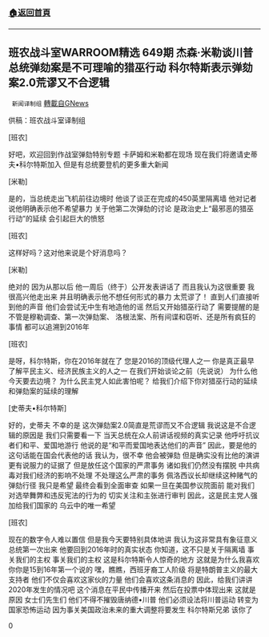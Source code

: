 ###  [:house:返回首頁](https://github.com/ourhimalayas/txt)
---

## 班农战斗室WARROOM精选 649期 杰森·米勒谈川普总统弹劾案是不可理喻的猎巫行动 科尔特斯表示弹劾案2.0荒谬又不合逻辑
` 新闻译制组` [轉載自GNews](https://gnews.org/zh-hans/749175/)

供稿：班农战斗室译制组

[班农]

好吧，欢迎回到作战室弹劾特别专题 卡萨姆和米勒都在现场 现在我们将邀请史蒂夫•科尔特斯加入 但是有总统要登机的更多重大新闻

[米勒]

是的，当总统走出飞机前往边境时 他谈了谈正在完成的450英里隔离墙 他对记者说他明确表示他不希望暴力 关于他第二次弹劾的讨论 是政治史上“最邪恶的猎巫行动”的延续 会引起巨大的愤怒

[班农]

这样好吗？这对他来说是个好消息吗？

[米勒]

绝对的 因为从那以后 他一周后（终于）公开发表讲话了 而且我认为这很重要 我很高兴他走出来 并且明确表示他不想任何形式的暴力 太荒谬了！ 直到人们直接听到他的声音 他们会尝试无中生有地造他的谣 然后又开始猎巫行动了 需要提醒的是 不管是穆勒调查、第一次弹劾案、 洛根法案、所有间谍和窃听、还是所有疯狂的事情 都可以追溯到2016年

[班农]

是呀，科尔特斯，你在2016年就在了 您是2016的顶级代理人之一 你是真正最早了解平民主义、经济民族主义的人之一 在我们开始谈论之前（先说说） 为什么他今天要去边境？ 为什么民主党人如此害怕呢？ 给我们介绍下你对猎巫行动的延续和弹劾案的延续的理解

[史蒂夫•科尔特斯]

好的，史蒂夫 不幸的是 这次弹劾案2.0简直是荒谬而又不合逻辑 我说这是不合逻辑的原因是 我们只需要看一下 当天总统在众人前讲话视频的真实记录 他呼吁抗议者们和平、爱国地游行 他说的是“和平而爱国地表达他们的声音” 因此，要是他的这句话能在国会代表他的话 我认为，很不幸 他会被弹劾 但是确实没有比他的演讲 更有说服力的证据了 但是放任这个国家的严肃事务 诸如我们仍然没有摆脱 中共病毒对我们经济的影响不处理 不处理这么严肃的事务 佩洛西议长却继续这种赌气的弹劾行径 我只是希望 最终会看到全面审查 如果一旦在美国参议院面前 能对我们对选举舞弊和违反宪法的行为的 切实关注和主张进行审判 因此，这是民主党人强加给我们国家的 乌云中的唯一希望

[班农]

现在的数字令人难以置信 但是我今天要特别具体地讲 我认为这非常具有象征意义总统第一次出来 他要回到2016年时的真实状态 你知道，这不只是关于隔离墙 事关我们的主权 事关我们的主权 这是科尔特斯令人惊奇的地方 这就是为什么我喜欢你你是15到16年第一个说的 嘿，瞧瞧，西班牙裔工人阶级 将是特朗普主义的最大支持者 他们不仅会喜欢这家伙的力量 他们会喜欢这条消息的 因此，给我们讲讲2020年发生的情况吧 这个消息在平民中传播开来 然后在投票中体现出来 这就是原因 女士们先生们 他们不得不摧毁唐纳德•川普 他们必须设法将川普运动 转变为国家恐怖运动 因为事关美国政治未来的重大调整将要发生 科尔特斯兄弟 该你了

0
